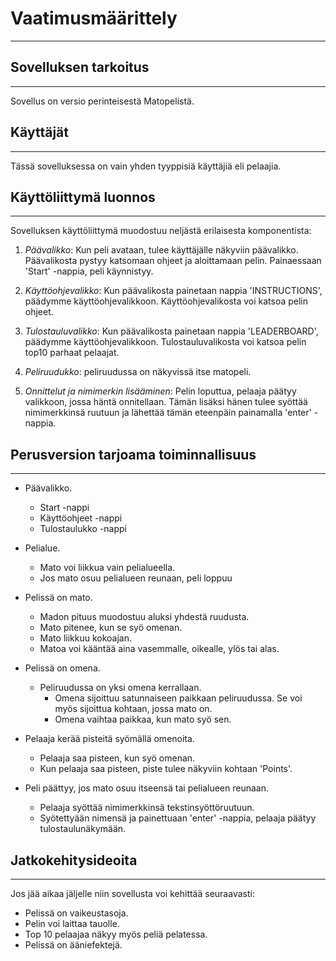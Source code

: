 # Vaatimusmäärittely 
_____________________

## Sovelluksen tarkoitus

--------------------------------------

Sovellus on versio perinteisestä Matopelistä. 

## Käyttäjät
_______________________________________________________

Tässä sovelluksessa on vain yhden tyyppisiä käyttäjiä eli pelaajia.

## Käyttöliittymä luonnos
________________________________


Sovelluksen käyttöliittymä muodostuu neljästä erilaisesta komponentista:

1. *Päävalikko*: Kun peli avataan, tulee käyttäjälle näkyviin päävalikko. Päävalikosta pystyy katsomaan ohjeet ja aloittamaan pelin. 
Painaessaan 'Start' -nappia, peli käynnistyy. 


2. *Käyttöohjevalikko*: Kun päävalikosta painetaan nappia 'INSTRUCTIONS', päädymme käyttöohjevalikkoon.
Käyttöohjevalikosta voi katsoa pelin ohjeet. 


3. *Tulostauluvalikko*: Kun päävalikosta painetaan nappia 'LEADERBOARD', päädymme käyttöohjevalikkoon.
Tulostauluvalikosta voi katsoa pelin top10 parhaat pelaajat. 


4. *Peliruudukko*: peliruudussa on näkyvissä itse matopeli.


5. *Onnittelut ja nimimerkin lisääminen*: Pelin loputtua, pelaaja päätyy valikkoon, jossa häntä onnitellaan. 
Tämän lisäksi hänen tulee syöttää nimimerkkinsä ruutuun ja lähettää tämän eteenpäin painamalla 'enter' -nappia.


## Perusversion tarjoama toiminnallisuus
___________________________________

* Päävalikko. 
  * Start -nappi 
  * Käyttöohjeet -nappi 
  * Tulostaulukko -nappi
  

* Pelialue. 
  * Mato voi liikkua vain pelialueella.  
  * Jos mato osuu pelialueen reunaan, peli loppuu 
  

* Pelissä on mato. 
  * Madon pituus muodostuu aluksi yhdestä ruudusta.
  * Mato pitenee, kun se syö omenan. 
  * Mato liikkuu kokoajan. 
  * Matoa voi kääntää aina vasemmalle, oikealle, ylös tai alas.


* Pelissä on omena.
  * Peliruudussa on yksi omena kerrallaan.
    * Omena sijoittuu satunnaiseen paikkaan peliruudussa. 
Se voi myös sijoittua kohtaan, jossa mato on.
    * Omena vaihtaa paikkaa, kun mato syö sen. 


* Pelaaja kerää pisteitä syömällä omenoita.
  * Pelaaja saa pisteen, kun syö omenan. 
  * Kun pelaaja saa pisteen, piste tulee näkyviin kohtaan 'Points'. 
  

* Peli päättyy, jos mato osuu itseensä tai pelialueen reunaan.
  * Pelaaja syöttää nimimerkkinsä tekstinsyöttöruutuun.
  * Syötettyään nimensä ja painettuaan 'enter' -nappia, pelaaja päätyy tulostaulunäkymään.


## Jatkokehitysideoita
____________________________________________________

Jos jää aikaa jäljelle niin sovellusta voi kehittää seuraavasti:

* Pelissä on vaikeustasoja.
* Pelin voi laittaa tauolle.
* Top 10 pelaajaa näkyy myös peliä pelatessa.
* Pelissä on ääniefektejä.
